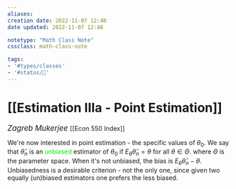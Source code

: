 ```yaml
---
aliases:
creation date: 2022-11-07 12:48
date updated: 2022-11-07 12:48

notetype: "Math Class Note"
cssclass: math-class-note

tags: 
- '#types/classes'
- '#status/🚧'
---
```


# [[Estimation IIIa - Point Estimation]]
<span style = "font-size:120%"><i >Zagreb Mukerjee </i></span>
[[Econ 550 Index]]

We're now interested in point estimation - the specific values of $\theta_0$. We say that $\hat\theta_n$ is an <font color=gree>unbiased</font> estimator of $\theta_0$ if $E_\theta\hat\theta_n = \theta$ for all $\theta \in \Theta$. where $\Theta$ is the parameter space. When it's not unbiased, the bias is $E_\theta \hat\theta_n - \theta$. Unbiasedness is a desirable criterion - not the only one, since given two equally (un)biased estimators one prefers the less biased. 

